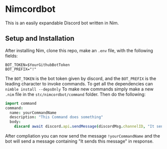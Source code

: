 # Nimcordbot
This is an easily expandable Discord bot written in Nim.


## Setup and Installation
After installing Nim, clone this repo, make an `.env` file, with the following fields:
```
BOT_TOKEN=$YourGithubBotToken
BOT_PREFIX="!"
```
The `BOT_TOKEN` is the bot token given by discord, and the `BOT_PREFIX` is the leading character to invoke commands.
To get all the dependencies can `nimble install --depsOnly`
To make new commands simply make a new `.nim` file in the `stc/nimcordbot/command` folder.
Then do the following:

```nim
import command
command:
  name: yourCommandName
  description: "This Command does something"
  body:
    discard await discord.api.sendMessage(discordMsg.channelID, "It sends this message")
```

After compliation you can now send the message `!yourCommandName` and the bot will send a message containing "It sends this message" in response.
